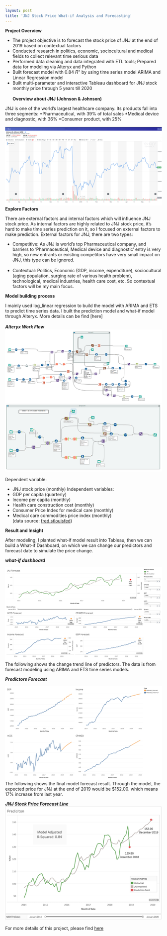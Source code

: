 ```yaml
---
layout: post
title: 'JNJ Stock Price What-if Analysis and Forecasting'
---
```

**Project Overview**

* The project objective is to forecast the stock price of JNJ at the end of 2019 based on contextual factors
* Conducted research in politics, economic, sociocultural and medical fields to collect relevant time serious data
* Performed data cleaning and data integrated with ETL tools; Prepared data for modeling via Alteryx and Python
* Built forecast model with 0.84 𝑅" by using time series model ARIMA and Linear Regression model
* Built multi-parameter and interactive Tableau dashboard for JNJ stock monthly price through 5 years till 2020
<br><br>
**Overview about JNJ (Johnson & Johnson)**

JNJ is one of the world’s largest healthcare company. Its products fall into three segments: 
*Pharmaceutical, with 39% of total sales 
*Medical device and diagnostic, with 36% 
*Consumer product, with 25%
<br><br>
![](https://raw.githubusercontent.com/haoyingy/Home/gh-pages/assets/img/projects/proj-2/JNJ.jpg)
**Explore Factors**

There are external factors and internal factors which will influence JNJ stock price. As internal factors are highly related to JNJ stock price, it’s hard to make time series prediction on it, so I focused on external factors to make prediction.
External factors for JNJ, there are two types:
<br>
* Competitive: As JNJ is world’s top Pharmaceutical company, and barriers to ‘Pharmaceutical, Medical device and diagnostic’ entry is very high, so new entrants or existing competitors have very small impact on JNJ, this type can be ignored. 
<br><br>
* Contextual: Politics, Economic (GDP, income, expenditure), sociocultural (aging population, surging rate of various health problem), technological, medical industries, health care cost, etc. So contextual factors will be my main focus. 

**Model building process**

I mainly used log_linear regression to build the model with ARIMA and ETS to predict time series data. I built the prediction model and what-if model through Alteryx. More details can be find [here]
<br><br>
***Alteryx Work Flow***
![](https://raw.githubusercontent.com/haoyingy/Home/gh-pages/assets/img/projects/proj-2/what-if.png)
![](https://raw.githubusercontent.com/haoyingy/Home/gh-pages/assets/img/projects/proj-2/alteryx-workflow.png)

Dependent variable:
* JNJ stock price (monthly) 
Independent variables:
* GDP per capita (quarterly)
* Income per capita (monthly)
* Health care construction cost (monthly) 
* Consumer Price Index for medical care (monthly) 
* Medical care commodities price index (monthly) <br>
(data source: [fred.stlouisfed](https://fred.stlouisfed.org/))

**Result and Insight**

After modeling, I planted what-if model result into Tableau, then we can build a What-if Dashboard, on which we can change our predictors and forecast date to simulate the price change. <br>

***what-if dashboard***

![](https://raw.githubusercontent.com/haoyingy/Home/gh-pages/assets/img/projects/proj-2/what-if-vis.png)
<br>
The following shows the change trend line of predictors. The data is from forecast modeling using ARIMA and ETS time series models. <br>

***Predictors Forecast***

![](https://raw.githubusercontent.com/haoyingy/Home/gh-pages/assets/img/projects/proj-2/predictor-forecast.png)
<br>
The following shows the final model forecast result. Through the model, the expected price for JNJ at the end of 2019 would be $152.00. which means 17% increase from last year. <br>

***JNJ Stock Price Forecast Line***
![](https://raw.githubusercontent.com/haoyingy/Home/gh-pages/assets/img/projects/proj-2/prediction.jpg)
<br><br>
For more details of this project, please find [here](https://github.com/haoyingyang)


